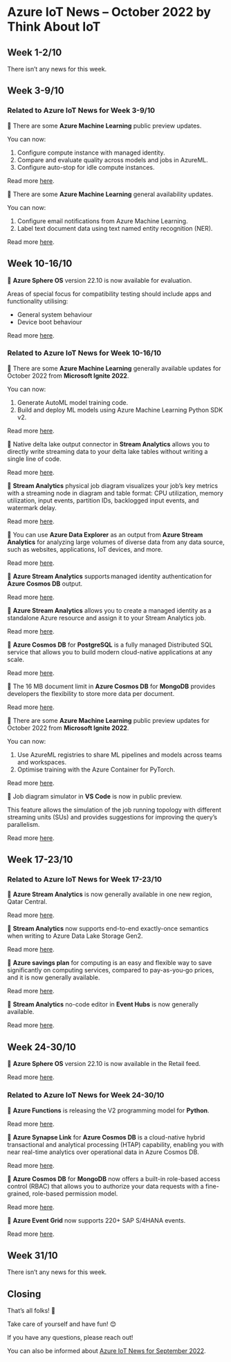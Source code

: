 # Azure IoT News – October 2022 by Think About IoT

## Week 1-2/10
There isn’t any news for this week.

## Week 3-9/10
### Related to Azure IoT News for Week 3-9/10
🔸 There are some **Azure Machine Learning** public preview updates.

You can now:
1. Configure compute instance with managed identity.
2. Compare and evaluate quality across models and jobs in AzureML.
3. Configure auto-stop for idle compute instances.

Read more [here](https://azure.microsoft.com/en-gb/updates/azure-machine-learning-public-preview-updates-for-september-2022/?WT.mc_id=IoT-MVP-5004643).

🔸 There are some **Azure Machine Learning** general availability updates.

You can now:
1. Configure email notifications from Azure Machine Learning.
2. Label text document data using text named entity recognition (NER).

Read more [here](https://azure.microsoft.com/en-gb/updates/azure-machine-learning-general-availability-updates-for-september-2022/?WT.mc_id=IoT-MVP-5004643).

## Week 10-16/10
🔸 **Azure Sphere OS** version 22.10 is now available for evaluation.

Areas of special focus for compatibility testing should include apps and functionality utilising: 
- General system behaviour 
- Device boot behaviour 

Read more [here](https://azure.microsoft.com/en-gb/updates/general-availability-azure-sphere-os-version-2210-expected-on-october-25/?WT.mc_id=IoT-MVP-5004643).

### Related to Azure IoT News for Week 10-16/10
🔸 There are some **Azure Machine Learning** generally available updates for October 2022 from **Microsoft Ignite 2022**.

You can now:
1. Generate AutoML model training code.
2. Build and deploy ML models using Azure Machine Learning Python SDK v2.

Read more [here](https://azure.microsoft.com/en-gb/updates/azure-machine-learning-generally-available-updates-for-october-2022ignite/?WT.mc_id=IoT-MVP-5004643).

🔸 Native delta lake output connector in **Stream Analytics** allows you to directly write streaming data to your delta lake tables without writing a single line of code.

Read more [here](https://azure.microsoft.com/en-gb/updates/asa-to-delta-lake/?WT.mc_id=IoT-MVP-5004643).

🔸 **Stream Analytics** physical job diagram visualizes your job’s key metrics with a streaming node in diagram and table format: CPU utilization, memory utilization, input events, partition IDs, backlogged input events, and watermark delay.

Read more [here](https://azure.microsoft.com/en-gb/updates/public-preview-physical-job-diagram-for-stream-analytics-job-troubleshooting/?WT.mc_id=IoT-MVP-5004643).

🔸 You can use **Azure Data Explorer** as an output from **Azure Stream Analytics** for analyzing large volumes of diverse data from any data source, such as websites, applications, IoT devices, and more.

Read more [here](https://azure.microsoft.com/en-gb/updates/asa-azuredataexplorer-ga/?WT.mc_id=IoT-MVP-5004643).

🔸 **Azure Stream Analytics** supports managed identity authentication for **Azure Cosmos DB** output.

Read more [here](https://azure.microsoft.com/en-gb/updates/general-availability-use-managed-identities-to-access-cosmos-db-from-an-azure-stream-analytics-job/?WT.mc_id=IoT-MVP-5004643).

🔸 **Azure Stream Analytics** allows you to create a managed identity as a standalone Azure resource and assign it to your Stream Analytics job.

Read more [here](https://azure.microsoft.com/en-gb/updates/asa-userassignedidentity-ga/?WT.mc_id=IoT-MVP-5004643).

🔸 **Azure Cosmos DB** for **PostgreSQL** is a fully managed Distributed SQL service that allows you to build modern cloud-native applications at any scale.

Read more [here](https://azure.microsoft.com/en-gb/updates/generally-available-azure-cosmos-db-for-postgresql/?WT.mc_id=IoT-MVP-5004643).

🔸 The 16 MB document limit in **Azure Cosmos DB** for **MongoDB** provides developers the flexibility to store more data per document.

Read more [here](https://azure.microsoft.com/en-gb/updates/general-availability-16mb-limit-per-document-in-azure-cosmos-db-for-mongodb/?WT.mc_id=IoT-MVP-5004643).

🔸 There are some **Azure Machine Learning** public preview updates for October 2022 from **Microsoft Ignite 2022**.

You can now:
1. Use AzureML registries to share ML pipelines and models across teams and workspaces.
2. Optimise training with the Azure Container for PyTorch.

Read more [here](https://azure.microsoft.com/en-gb/updates/azure-machine-learning-public-preview-updates-for-october-2022ignite/?WT.mc_id=IoT-MVP-5004643).

🔸 Job diagram simulator in **VS Code** is now in public preview.

This feature allows the simulation of the job running topology with different streaming units (SUs) and provides suggestions for improving the query’s parallelism.

Read more [here](https://azure.microsoft.com/en-gb/updates/public-preview-job-diagram-simulator-in-azure-stream-analytics-extension-for-vs-code/?WT.mc_id=IoT-MVP-5004643).

## Week 17-23/10
### Related to Azure IoT News for Week 17-23/10
🔸 **Azure Stream Analytics** is now generally available in one new region, Qatar Central.

Read more [here](https://azure.microsoft.com/en-gb/updates/generally-available-azure-stream-analytics-in-one-new-region/?WT.mc_id=IoT-MVP-5004643).

🔸 **Stream Analytics** now supports end-to-end exactly-once semantics when writing to Azure Data Lake Storage Gen2.

Read more [here](https://azure.microsoft.com/en-gb/updates/asa-exactly-once-adlsgen2/?WT.mc_id=IoT-MVP-5004643).

🔸 **Azure savings plan** for computing is an easy and flexible way to save significantly on computing services, compared to pay-as-you-go prices, and it is now generally available.

Read more [here](https://azure.microsoft.com/en-gb/updates/general-availability-azure-savings-plan-for-compute/?WT.mc_id=IoT-MVP-5004643).

🔸 **Stream Analytics** no-code editor in **Event Hubs** is now generally available.

Read more [here](https://azure.microsoft.com/en-gb/updates/general-availability-stream-analytics-nocode-editor-in-event-hubs/?WT.mc_id=IoT-MVP-5004643).

## Week 24-30/10
🔸 **Azure Sphere OS** version 22.10 is now available in the Retail feed.

Read more [here](https://azure.microsoft.com/en-gb/updates/general-availability-azure-sphere-os-version-2210/?WT.mc_id=IoT-MVP-5004643).

### Related to Azure IoT News for Week 24-30/10
🔸 **Azure Functions** is releasing the V2 programming model for **Python**.

Read more [here](https://azure.microsoft.com/en-gb/updates/public-preview-v2-programming-model-for-azure-functions-using-python/?WT.mc_id=IoT-MVP-5004643).

🔸 **Azure Synapse Link** for **Azure Cosmos DB** is a cloud-native hybrid transactional and analytical processing (HTAP) capability, enabling you with near real-time analytics over operational data in Azure Cosmos DB.

Read more [here](https://azure.microsoft.com/en-gb/updates/public-preview-azure-synapse-link-for-azure-cosmos-db-gremlin-api/?WT.mc_id=IoT-MVP-5004643).

🔸 **Azure Cosmos DB** for **MongoDB** now offers a built-in role-based access control (RBAC) that allows you to authorize your data requests with a fine-grained, role-based permission model.

Read more [here](https://azure.microsoft.com/en-gb/updates/general-availability-azure-cosmos-db-for-mongodb-data-plane-rbac/?WT.mc_id=IoT-MVP-5004643).

🔸 **Azure Event Grid** now supports 220+ SAP S/4HANA events.

Read more [here](https://azure.microsoft.com/en-gb/updates/public-preview-sap-s4hana-events-are-now-available-on-azure-event-grid/?WT.mc_id=IoT-MVP-5004643).

## Week 31/10
There isn’t any news for this week.

## Closing
That’s all folks! 👋

Take care of yourself and have fun! 😊

If you have any questions, please reach out!

You can also be informed about [Azure IoT News for September 2022](https://www.thinkaboutiot.com/index.php/2022/10/01/azure-iot-news-september-2022-by-think-about-iot/).